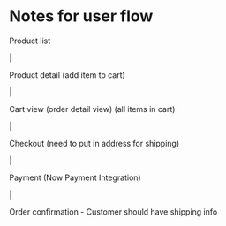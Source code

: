 # Notes for user flow


Product list

|

Product detail (add item to cart)

|

Cart view (order detail view) (all items in cart)

|

Checkout (need to put in address for shipping)

|

Payment (Now Payment Integration)

|

Order confirmation - Customer should have shipping info
